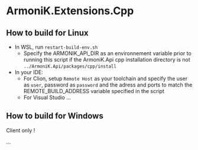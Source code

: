 # ArmoniK.Extensions.Cpp

## How to build for Linux

- In WSL, run ```restart-build-env.sh```
  - Specify the ARMONIK_API_DIR as an environnement variable prior to running this script if the ArmoniK.Api cpp installation directory is not ```../ArmoniK.Api/packages/cpp/install```
- In your IDE:
  - For Clion, setup ``Remote Host`` as your toolchain and specify the user as ``user``, password as ``password`` and the adress and ports to match the REMOTE_BUILD_ADDRESS variable specified in the script
  - For Visual Studio ...

## How to build for Windows

Client only !

...